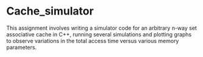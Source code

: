 # Cache_simulator

This assignment involves writing a simulator code for an arbitrary n-way set associative cache in C++, running several simulations and plotting graphs to observe variations in the total access time versus various memory parameters.
